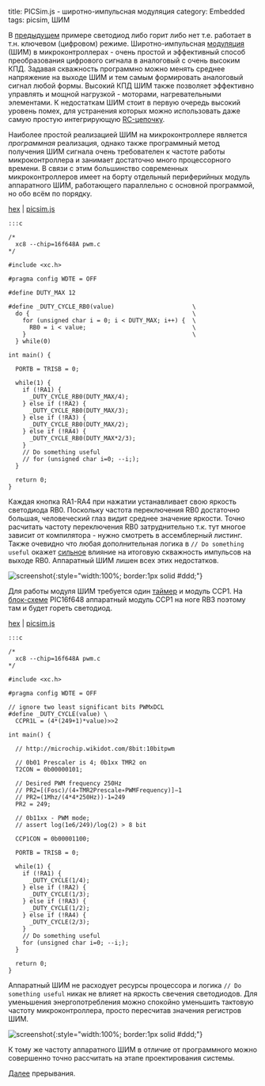 title:  PICSim.js - широтно-импульсная модуляция
category: Embedded 
tags: picsim, ШИМ

В [предыдущем]({filename}../2017-01-13-picsim-introduction/2017-01-13-picsim-introduction.md) примере светодиод либо горит либо нет т.е. работает в т.н. ключевом (цифровом) режиме. 
Широтно-импульсная [модуляция]({filename}../../ngspice/2016-12-05-duty-cycle-control/2016-12-05-duty-cycle-control.md) (ШИМ) в микроконтроллерах - очень простой и эффективный способ преобразования цифрового сигнала в аналоговый с очень высоким КПД. Задавая скважность программно можно менять среднее напряжение на выходе ШИМ и тем самым формировать аналоговый сигнал любой формы. Высокий КПД ШИМ также позволяет эффективно управлять и мощной нагрузкой - моторами, нагревательными элементами. К недостаткам ШИМ стоит в первую очередь высокий уровень помех, для устранения которых можно использовать даже самую простую интегрирующую [RC-цепочку]({filename}../../ngspice/2016-10-29-ngspice-rc/2016-10-29-ngspice-rc.md).

Наиболее простой реализацией ШИМ на микроконтроллере является *программная* реализация, однако также программный метод получения ШИМ сигнала очень требователен к частоте работы микроконтроллера и занимает достаточно много процессорного времени. В связи с этим большинство современных микроконтроллеров имеет на борту отдельный периферийных модуль аппаратного ШИМ, работающего параллельно с основной программой, но обо всём по порядку.

[hex]({attach}soft-pwm.hex) | [picsim.js](http://mazko.github.io/picsim.js/99041ddce996943a1f04ec2c88b65ecd)

    :::c

    /*
      xc8 --chip=16f648A pwm.c
    */

    #include <xc.h>

    #pragma config WDTE = OFF

    #define DUTY_MAX 12

    #define _DUTY_CYCLE_RB0(value)                      \
      do {                                              \
        for (unsigned char i = 0; i < DUTY_MAX; i++) {  \
          RB0 = i < value;                              \
        }                                               \
      } while(0)

    int main() {

      PORTB = TRISB = 0;

      while(1) {
        if (!RA1) {
          _DUTY_CYCLE_RB0(DUTY_MAX/4);
        } else if (!RA2) {
          _DUTY_CYCLE_RB0(DUTY_MAX/3);
        } else if (!RA3) {
          _DUTY_CYCLE_RB0(DUTY_MAX/2);
        } else if (!RA4) {
          _DUTY_CYCLE_RB0(DUTY_MAX*2/3);
        }
        // Do something useful
        // for (unsigned char i=0; --i;);
      }

      return 0;
    }

[comment]: <> (byzanz-record -c --x=240 --y=100 -w 950 --delay 3 -d 10 ui.flv)
[comment]: <> (ffmpeg -i ui.flv -pix_fmt rgb24 -r 10 "frames/frame-%05d.png")
[comment]: <> (convert -monitor -limit memory 1024MiB -limit map 2048MiB -layers removeDups -layers Optimize -delay 10 -loop 0 "frames/*.png" ui.gif)

Каждая кнопка RA1-RA4 при нажатии устанавливает свою яркость светодиода RB0. Поскольку частота переключения RB0 достаточно большая, человеческий глаз видит среднее значение яркости. Точно расчитать частоту переключения RB0 затруднительно т.к. тут многое зависит от компилятора - нужно смотреть в ассемблерный листинг. Также очевидно что любая дополнительная логика в ```// Do something useful``` окажет [сильное](http://mazko.github.io/picsim.js/dab4ea8ec9d49164ac8630482e9b84ec) влияние на итоговую скважность импульсов на выходе RB0. Аппаратный ШИМ лишен всех этих недостатков.

![screenshot]({attach}ui.gif){:style="width:100%; border:1px solid #ddd;"}

Для работы модуля ШИМ требуется один [таймер]({filename}../../ngspice/2016-12-22-digital-counters/2016-12-22-digital-counters.md) и модуль CCP1. На [блок-схеме]({filename}../2017-01-13-picsim-introduction/2017-01-13-picsim-introduction.md)  PIC16f648 аппаратный модуль CCP1 на ноге RB3 поэтому там и будет гореть светодиод. 

[hex]({attach}hw-pwm.hex) | [picsim.js](http://mazko.github.io/picsim.js/27d4e6ff0c8004700dc62985d6f8be93)

    :::c

    /*
      xc8 --chip=16f648A pwm.c
    */

    #include <xc.h>

    #pragma config WDTE = OFF

    // ignore two least significant bits PWMxDCL 
    #define _DUTY_CYCLE(value) \
      CCPR1L = (4*(249+1)*value)>>2

    int main() {

      // http://microchip.wikidot.com/8bit:10bitpwm

      // 0b01 Prescaler is 4; 0b1xx TMR2 on
      T2CON = 0b00000101;

      // Desired PWM frequency 250Hz
      // PR2=[(Fosc)/(4∗TMR2Prescale∗PWMFrequency)]−1
      // PR2=(1Mhz/(4*4*250Hz))-1=249
      PR2 = 249;

      // 0b11xx - PWM mode;
      // assert log(1e6/249)/log(2) > 8 bit

      CCP1CON = 0b00001100;

      PORTB = TRISB = 0;

      while(1) {
        if (!RA1) {
          _DUTY_CYCLE(1/4);
        } else if (!RA2) {
          _DUTY_CYCLE(1/3);
        } else if (!RA3) {
          _DUTY_CYCLE(1/2);
        } else if (!RA4) {
          _DUTY_CYCLE(2/3);
        }
        // Do something useful
        for (unsigned char i=0; --i;);
      }

      return 0;
    }

Аппаратный ШИМ не расходует ресурсы процессора и логика ```// Do something useful``` никак не влияет на яркость свечения светодиодов. Для уменьшения энергопотребления можно спокойно уменьшить тактовую частоту микроконтроллера, просто пересчитав значения регистров ШИМ.

![screenshot]({attach}ui-hw.gif){:style="width:100%; border:1px solid #ddd;"}

К тому же частоту аппаратного ШИМ в отличие от программного можно совершенно точно рассчитать на этапе проектирования системы. 

[Далее]({filename}../2017-01-16-seven-segment-interrupts/2017-01-16-seven-segment-interrupts.md) прерывания.